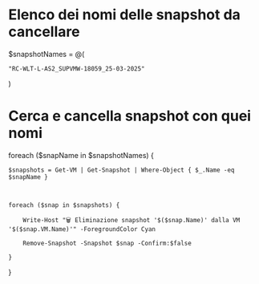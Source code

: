 
# Elenco dei nomi delle snapshot da cancellare 

$snapshotNames = @( 

    "RC-WLT-L-AS2_SUPVMW-18059_25-03-2025" 

) 

# Cerca e cancella snapshot con quei nomi 

foreach ($snapName in $snapshotNames) { 

    $snapshots = Get-VM | Get-Snapshot | Where-Object { $_.Name -eq $snapName } 

     

    foreach ($snap in $snapshots) { 

        Write-Host "🗑️ Eliminazione snapshot '$($snap.Name)' dalla VM '$($snap.VM.Name)'" -ForegroundColor Cyan 

        Remove-Snapshot -Snapshot $snap -Confirm:$false 

    } 

} 

